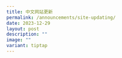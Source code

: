 ```yaml
---
title: 中文网站更新
permalink: /announcements/site-updating/
date: 2023-12-29
layout: post
description: ""
image: ""
variant: tiptap
---
```

